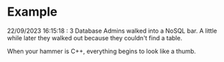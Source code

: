 # Example

<!-- replace-with-date starts -->
22/09/2023 16:15:18 : 3 Database Admins walked into a NoSQL bar. A little while later they walked out because they couldn't find a table.
<!-- replace-with-date ends -->

<!-- replace-with-joke starts -->
When your hammer is C++, everything begins to look like a thumb.
<!-- replace-with-joke ends -->